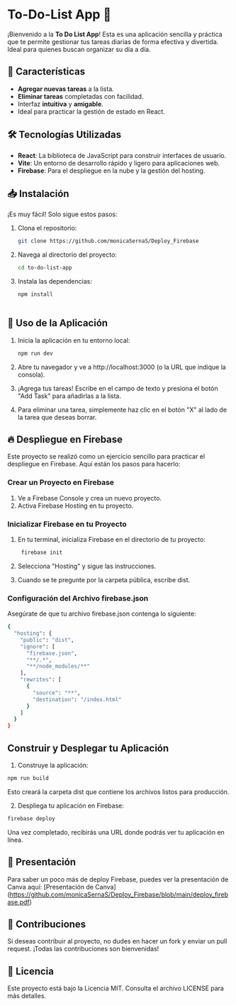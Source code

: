 # To-Do-List App 📝

¡Bienvenido a la **To Do List App**! Esta es una aplicación sencilla y práctica que te permite gestionar tus tareas diarias de forma efectiva y divertida. Ideal para quienes buscan organizar su día a día. 

## 🌟 Características

- **Agregar nuevas tareas** a la lista.
- **Eliminar tareas** completadas con facilidad.
- Interfaz **intuitiva** y **amigable**.
- Ideal para practicar la gestión de estado en React.

## 🛠️ Tecnologías Utilizadas

- **React**: La biblioteca de JavaScript para construir interfaces de usuario.
- **Vite**: Un entorno de desarrollo rápido y ligero para aplicaciones web.
- **Firebase**: Para el despliegue en la nube y la gestión del hosting.

## 📥 Instalación

¡Es muy fácil! Solo sigue estos pasos:

1. Clona el repositorio:
   
   ```bash
   git clone https://github.com/monicaSernaS/Deploy_Firebase

2. Navega al directorio del proyecto:

   ```bash
   cd to-do-list-app

3. Instala las dependencias:

   ```bash
   npm install
    
## 🚦 Uso de la Aplicación

1. Inicia la aplicación en tu entorno local:

    ```bash
    npm run dev

2. Abre tu navegador y ve a http://localhost:3000 (o la URL que indique la consola).

3. ¡Agrega tus tareas! Escribe en el campo de texto y presiona el botón "Add Task" para añadirlas a la lista.

4. Para eliminar una tarea, simplemente haz clic en el botón "X" al lado de la tarea que deseas borrar.

## 🔥 Despliegue en Firebase

Este proyecto se realizó como un ejercicio sencillo para practicar el despliegue en Firebase. Aquí están los pasos para hacerlo:

### Crear un Proyecto en Firebase

  1. Ve a Firebase Console y crea un nuevo proyecto.
  2. Activa Firebase Hosting en tu proyecto.

### Inicializar Firebase en tu Proyecto

1. En tu terminal, inicializa Firebase en el directorio de tu proyecto:
   ```bash
  	firebase init

2. Selecciona "Hosting" y sigue las instrucciones.

3. Cuando se te pregunte por la carpeta pública, escribe dist.

### Configuración del Archivo firebase.json

Asegúrate de que tu archivo firebase.json contenga lo siguiente:

   ```bash
   {
     "hosting": {
       "public": "dist",
       "ignore": [
         "firebase.json",
         "**/.*",
         "**/node_modules/**"
       ],
       "rewrites": [
         {
           "source": "**",
           "destination": "/index.html"
         }
       ]
     }
   }
```
## Construir y Desplegar tu Aplicación

1. Construye la aplicación:
```bash
npm run build
```
Esto creará la carpeta dist que contiene los archivos listos para producción.

2. Despliega tu aplicación en Firebase:
```bash
firebase deploy
```
Una vez completado, recibirás una URL donde podrás ver tu aplicación en línea.

## 🎤 Presentación
Para saber un poco más de deploy Firebase, puedes ver la presentación de Canva aquí: [Presentación de Canva] (https://github.com/monicaSernaS/Deploy_Firebase/blob/main/deploy_firebase.pdf)

## 🤝 Contribuciones
Si deseas contribuir al proyecto, no dudes en hacer un fork y enviar un pull request. ¡Todas las contribuciones son bienvenidas!

## 📜 Licencia
Este proyecto está bajo la Licencia MIT. Consulta el archivo LICENSE para más detalles.


